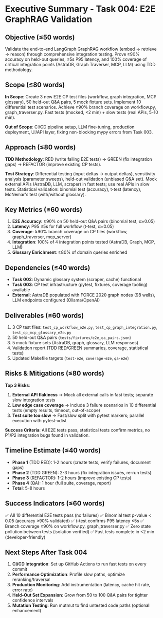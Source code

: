 # Executive Summary - Task 004: E2E GraphRAG Validation

## Objective (≤50 words)
Validate the end-to-end LangGraph GraphRAG workflow (embed → retrieve → reason) through comprehensive integration testing. Prove ≥90% accuracy on held-out queries, ≤5s P95 latency, and 100% coverage of critical integration points (AstraDB, Graph Traverser, MCP, LLM) using TDD methodology.

## Scope (≤80 words)
**In Scope**: Create 3 new E2E CP test files (workflow, graph integration, MCP glossary), 50 held-out Q&A pairs, 5 mock fixture sets. Implement 10 differential test scenarios. Achieve ≥90% branch coverage on workflow.py, graph_traverser.py. Fast tests (mocked, <2 min) + slow tests (real APIs, 5-10 min).

**Out of Scope**: CI/CD pipeline setup, LLM fine-tuning, production deployment, UI/API layer, fixing non-blocking mypy errors from Task 003.

## Approach (≤80 words)
**TDD Methodology**: RED (write failing E2E tests) → GREEN (fix integration gaps) → REFACTOR (improve existing CP tests).

**Test Strategy**: Differential testing (input deltas → output deltas), sensitivity analysis (parameter sweeps), held-out validation (unbiased Q&A set). Mock external APIs (AstraDB, LLM, scraper) in fast tests; use real APIs in slow tests. Statistical validation: binomial test (accuracy), t-test (latency), McNemar's test (with/without glossary).

## Key Metrics (≤60 words)
1. **E2E Accuracy**: ≥90% on 50 held-out Q&A pairs (binomial test, α=0.05)
2. **Latency**: P95 ≤5s for full workflow (t-test, α=0.05)
3. **Coverage**: ≥90% branch coverage on CP files (workflow, graph_traverser, mcp_server)
4. **Integration**: 100% of 4 integration points tested (AstraDB, Graph, MCP, LLM)
5. **Glossary Enrichment**: ≥80% of domain queries enriched

## Dependencies (≤40 words)
- **Task 002**: Dynamic glossary system (scraper, cache) functional
- **Task 003**: CP test infrastructure (pytest, fixtures, coverage tooling) available
- **External**: AstraDB populated with FORCE 2020 graph nodes (98 wells), LLM endpoints configured (Ollama/OpenAI)

## Deliverables (≤60 words)
1. 3 CP test files: `test_cp_workflow_e2e.py`, `test_cp_graph_integration.py`, `test_cp_mcp_glossary_e2e.py`
2. 50 held-out Q&A pairs (`tests/fixtures/e2e_qa_pairs.json`)
3. 5 mock fixture sets (AstraDB, graph, glossary, LLM responses)
4. Validation report (TDD RED/GREEN summaries, coverage, statistical tests)
5. Updated Makefile targets (`test-e2e`, `coverage-e2e`, `qa-e2e`)

## Risks & Mitigations (≤80 words)
**Top 3 Risks**:
1. **External API flakiness** → Mock all external calls in fast tests; separate slow integration tests
2. **Low edge case coverage** → Include 3 failure scenarios in 10 differential tests (empty results, timeout, out-of-scope)
3. **Test suite too slow** → Fast/slow split with pytest markers; parallel execution with pytest-xdist

**Success Criteria**: All E2E tests pass, statistical tests confirm metrics, no P1/P2 integration bugs found in validation.

## Timeline Estimate (≤40 words)
- **Phase 1** (TDD RED): 1-2 hours (create tests, verify failures, document gaps)
- **Phase 2** (TDD GREEN): 2-3 hours (fix integration issues, re-run tests)
- **Phase 3** (REFACTOR): 1-2 hours (improve existing CP tests)
- **Phase 4** (QA): 1 hour (full suite, coverage, report)
- **Total**: 5-8 hours

## Success Indicators (≤60 words)
✅ All 10 differential E2E tests pass (no failures)
✅ Binomial test p-value < 0.05 (accuracy ≥90% validated)
✅ t-test confirms P95 latency ≤5s
✅ Branch coverage ≥90% on workflow.py, graph_traverser.py
✅ Zero state pollution between tests (isolation verified)
✅ Fast tests complete in <2 min (developer-friendly)

## Next Steps After Task 004
1. **CI/CD Integration**: Set up GitHub Actions to run fast tests on every commit
2. **Performance Optimization**: Profile slow paths, optimize reranking/traversal
3. **Production Monitoring**: Add instrumentation (latency, cache hit rate, error rate)
4. **Held-Out Set Expansion**: Grow from 50 to 100 Q&A pairs for tighter confidence intervals
5. **Mutation Testing**: Run mutmut to find untested code paths (optional enhancement)

